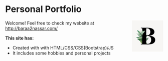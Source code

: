 # Personal Portfolio 

<img src="img/100pxtab_icon.png" align="right"
     alt="Baraa Logo" width="100" height="100">

Welcome! Feel free to check my website at http://baraa2nassar.com/

**This site has:**
* Created with with HTML/CSS/CSS(Bootstrap)/JS 
* It includes some hobbies and personal projects
